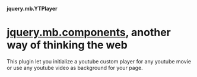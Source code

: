 
**jquery.mb.YTPlayer**

[jquery.mb.components](http://pupunzi.com/), another way of thinking the web
================================

This plugin let you initialize a youtube custom player for any youtube movie or use any youtube video as background for your page.